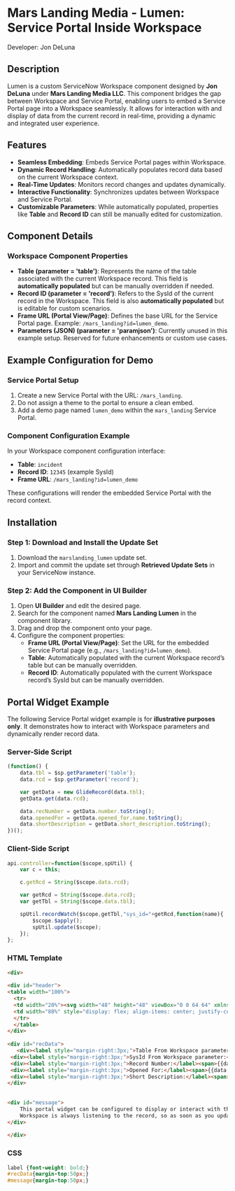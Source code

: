 # Mars Landing Media - Lumen: Service Portal Inside Workspace
Developer: Jon DeLuna
## Description

Lumen is a custom ServiceNow Workspace component designed by **Jon DeLuna** under **Mars Landing Media LLC**. This component bridges the gap between Workspace and Service Portal, enabling users to embed a Service Portal page into a Workspace seamlessly. It allows for interaction with and display of data from the current record in real-time, providing a dynamic and integrated user experience.

## Features

- **Seamless Embedding**: Embeds Service Portal pages within Workspace.
- **Dynamic Record Handling**: Automatically populates record data based on the current Workspace context.
- **Real-Time Updates**: Monitors record changes and updates dynamically.
- **Interactive Functionality**: Synchronizes updates between Workspace and Service Portal.
- **Customizable Parameters**: While automatically populated, properties like **Table** and **Record ID** can still be manually edited for customization.

## Component Details

### Workspace Component Properties

- **Table (parameter = 'table')**: Represents the name of the table associated with the current Workspace record. This field is **automatically populated** but can be manually overridden if needed.
- **Record ID (parameter = 'record')**: Refers to the SysId of the current record in the Workspace. This field is also **automatically populated** but is editable for custom scenarios.
- **Frame URL (Portal View/Page)**: Defines the base URL for the Service Portal page. Example: `/mars_landing?id=lumen_demo`.
- **Parameters (JSON) (parameter = 'paramjson')**: Currently unused in this example setup. Reserved for future enhancements or custom use cases.

## Example Configuration for Demo

### Service Portal Setup
1. Create a new Service Portal with the URL: `/mars_landing`.
2. Do not assign a theme to the portal to ensure a clean embed.
3. Add a demo page named `lumen_demo` within the `mars_landing` Service Portal.

### Component Configuration Example
In your Workspace component configuration interface:
- **Table**: `incident`
- **Record ID**: `12345` (example SysId)
- **Frame URL**: `/mars_landing?id=lumen_demo`

These configurations will render the embedded Service Portal with the record context.

## Installation

### Step 1: Download and Install the Update Set
1. Download the `marslanding_lumen` update set.
2. Import and commit the update set through **Retrieved Update Sets** in your ServiceNow instance.

### Step 2: Add the Component in UI Builder
1. Open **UI Builder** and edit the desired page.
2. Search for the component named **Mars Landing Lumen** in the component library.
3. Drag and drop the component onto your page.
4. Configure the component properties:
   - **Frame URL (Portal View/Page)**: Set the URL for the embedded Service Portal page (e.g., `/mars_landing?id=lumen_demo`).
   - **Table**: Automatically populated with the current Workspace record’s table but can be manually overridden.
   - **Record ID**: Automatically populated with the current Workspace record’s SysId but can be manually overridden.

## Portal Widget Example

The following Service Portal widget example is for **illustrative purposes only**. It demonstrates how to interact with Workspace parameters and dynamically render record data.

### Server-Side Script
```javascript
(function() {
    data.tbl = $sp.getParameter('table');
    data.rcd = $sp.getParameter('record');

    var getData = new GlideRecord(data.tbl);
    getData.get(data.rcd);

    data.recNumber = getData.number.toString();
    data.openedFor = getData.opened_for.name.toString();
    data.shortDescription = getData.short_description.toString();
})();
```
### Client-Side Script
```javascript
api.controller=function($scope,spUtil) {
    var c = this;

    c.getRcd = String($scope.data.rcd);

    var getRcd = String($scope.data.rcd);
    var getTbl = String($scope.data.tbl);

    spUtil.recordWatch($scope,getTbl,"sys_id="+getRcd,function(name){
        $scope.$apply();
        spUtil.update($scope);
    });
};
```


### HTML Template
```html
<div>
  
<div id="header">
<table width="100%">
  <tr>
  <td width="20%"><svg width="48" height="48" viewBox="0 0 64 64" xmlns="http://www.w3.org/2000/svg" fill="#000000"><g id="SVGRepo_bgCarrier" stroke-width="0"></g><g id="SVGRepo_tracerCarrier" stroke-linecap="round" stroke-linejoin="round"></g><g id="SVGRepo_iconCarrier"> <path d="m16.59 14a24.69 24.69 0 0 1 11.06-6.52c6.56-1.63 11.81-1 15.37 1.25s4.63 4.37 4.63 4.37l2.35-1.75s-2.31-5.5 2.57-6.81 5.81 2.69 5.62 5.81-2.35 3.75-3.19 3.88a9.11 9.11 0 0 1 -2.69-.44l-2.68 4a15.54 15.54 0 0 1 1.48 6.21 37.51 37.51 0 0 1 -.11 5.58s3.59 1.5 3.71 1.5 2.92-1 3.92-.17.71 1.59.71 1.59 2 0 1.54 1.75a2.75 2.75 0 0 1 -1.67 2.08 1.16 1.16 0 0 1 .5 1.54 2.64 2.64 0 0 1 -3.27 1.13 6.39 6.39 0 0 1 -2.33-3.17 8 8 0 0 1 -.29-1.54l-3.17-1s-2.58 8.62-3.71 12.16-1.79 5.84-1.79 5.84 3.87 0 4.33 1.91.42 4.92 0 5.21-5 .67-8.41.67-4.54-.79-4.5-1.33 0-7.55-.25-7.67a16.22 16.22 0 0 0 -4 0c-1.67.16-2.88.62-2.92 1s.25 7.29 0 7.75-6.25.95-10.17 1-4.58 0-4.58-.42-.67-5 .63-5.71a19 19 0 0 1 4.7-1s-2.87-7.83-4.29-11.75-2.37-6.92-2.37-6.92l-3.25.97s.29 1.62-.5 2.21-2.25 1-3 0a2.48 2.48 0 0 1 -.34-2.09 2.75 2.75 0 0 1 -1.33-2.41c.21-1.46.79-2 1.13-2.17a2.63 2.63 0 0 1 .87-.08s.87-1.63 2.1-1.3a1.59 1.59 0 0 1 1.3 1.34l2.25-.84a16.34 16.34 0 0 1 -.13-7 11.6 11.6 0 0 1 2.29-5.25l-4.41-4.62a5.46 5.46 0 0 1 -4.13.92c-2.17-.55-4.17-2.71-2.44-6s7.27-3.59 8.63-1.71 0 4.33 0 4.33z" fill="#1d1d1b"></path> <path d="m8.32 31.37-.55-.87s.21-1 1.05-.63 1 1.59 1.12 1.54 2.5-.95 2.63-.7.54 2.41.54 2.41-4 1-4 1.25.33 1.63-.21 2.09-1.33.5-1.5.16-.29-1.16 0-1.21.58-.2.58-.33-.08-.71-.08-.71-1 .34-1.5-.21-.92-2.08-.4-2.45a1.38 1.38 0 0 1 1.54-.09c.19.25.78-.25.78-.25z" fill="#ddc07c"></path> <path d="m12.15 31.41c.08.13.29.71.08.84a2.35 2.35 0 0 1 -.79.12s-.37-.54-.21-.66a4.31 4.31 0 0 1 .92-.3z" fill="#1d1d1b"></path> <path d="m8.48 6c1.73-.32 3.21.41 3.46 2s-1.83 4-3.25 4.58-3.33.46-4.12-.75-1.05-4.92 3.91-5.83z" fill="#fab900"></path> <path d="m12 11.21a37.25 37.25 0 0 1 4 3.79 5 5 0 0 1 -.75 1.29s-4.25-3.67-4.1-3.88.85-1.2.85-1.2z" fill="#ddc07c"></path> <path d="m52.9 5.75c1.41-.46 3.83-.21 4.37 3.08s-1.5 4.54-3.54 4.13a3.52 3.52 0 0 1 -2.87-3.88c.08-1.83.87-2.96 2.04-3.33z" fill="#fab900"></path> <path d="m50.52 12.16c.13.17 1.21 1 1.09 1.17s-2.29 3-2.29 3a19.78 19.78 0 0 1 -1-2.21c.04-.12 2.2-1.96 2.2-1.96z" fill="#ddc07c"></path> <path d="m25.27 9.71c2.44-1.12 8.67-1.92 13-1.25s8.73 5.87 9.73 9.54a50.26 50.26 0 0 1 1.34 7.58s-3.63-2.16-3.8-2-.2.75-.08.84 3.79 1.66 3.88 2 0 2.58 0 2.58a33.71 33.71 0 0 0 -3.63-1.58c-.08.12-.46.62 0 .75a22.81 22.81 0 0 1 3.46 2c0 .16-.33 2.7-.33 2.7s-2.75-1.54-2.88-1.5-.29.59-.12.63 2.87 1.67 2.83 1.92-3.67 11.83-3.81 11.87a21.14 21.14 0 0 1 -2.17-.92s-.33.59-.17.67 2.13.87 2 1.08-.38 1-.38 1a13.08 13.08 0 0 0 -2.33-1.08c-.13.12-.34.42-.13.58a23.7 23.7 0 0 1 2.32 1.09c0 .16 0 .83-.12.83a22.27 22.27 0 0 0 -2.52-1.04c-.21.08-.46.5-.21.66s2.46 1.09 2.42 1.34a5.33 5.33 0 0 1 -.38.87 22.57 22.57 0 0 0 -2.25-1.29c-.12 0-.29.62-.17.71a13.53 13.53 0 0 1 2 1.29c0 .12-2.66.29-2.7.62a1.91 1.91 0 0 0 0 .92c.08.17 3 0 4.83.25s2.63.21 2.71.67.29 3.29 0 3.37-5.71 0-7.08-.08-2.13-.33-2.13-.58-.08-7.75-.29-8-3.25-.63-5.71-.5a14 14 0 0 0 -4.46 1 8.58 8.58 0 0 0 -1.29-1.05c-.17 0-.58.3-.46.5s1.25 1.13 1.25 1.25a4 4 0 0 1 -.08.5 20.39 20.39 0 0 0 -3-1.87c-.17.12-.37.62-.17.75a29.24 29.24 0 0 1 3.13 2.33c0 .21.08 1.21.08 1.21s-2.62-1.75-2.79-1.5-.21.79-.08.88 2.79 1.25 2.83 1.54a22.45 22.45 0 0 1 0 3.75c-.16.21-10.62 1-10.75.58s-.12-3.5.17-3.71 6.46-1 6.54-1.21.08-.75-.12-.79-1.38 0-1.42-.08-5.54-14.13-6.75-19.21-1.67-11.83 1.97-16.62 5.27-5.42 8.27-6.79z" fill="#8ec480"></path> <g fill="#1d1d1b"> <path d="m33.32 11.62c.33 0 .33 1 .2 1a11.13 11.13 0 0 0 -6.79 1.88c-3.37 2.33-3.75 3.17-4 3.08s-.7-.25-.62-.46a14.07 14.07 0 0 1 11.17-5.54z"></path> <path d="m43.9 14.91a5.07 5.07 0 0 1 2.17 1.21c0 .21 0 .59-.21.46a16.21 16.21 0 0 1 -2-1c-.09-.17-.17-.5.04-.67z"></path> <path d="m44.57 17.71s2.79 1.12 3 1.7.33.71.08.67a18.75 18.75 0 0 1 -3.17-1.58c-.04-.21-.04-.71.09-.79z"></path> <path d="m45.07 20.83a19.27 19.27 0 0 1 3.08 1.71c.08.29.37.71 0 .54a28.64 28.64 0 0 1 -3.21-1.54 3.11 3.11 0 0 1 .13-.71z"></path> </g> <path d="m51.19 30.58c.17.08 3.58 1.54 3.71 1.58s2-.87 3-.58.75.83.66 1.08-.37.75-.16.92.21.29.33.29.54-.62.88-.41a1.16 1.16 0 0 1 .12 1.54 5.3 5.3 0 0 1 -1.58 1.21c-.17 0-.25.5-.08.62s1.08.42.87.79a1.58 1.58 0 0 1 -2.42.46c-1.2-1-1.58-3.67-1.62-3.87a2.43 2.43 0 0 0 -.5-.92 35.91 35.91 0 0 1 -3.5-1.13c0-.16.29-1.58.29-1.58z" fill="#ddc07c"></path> <path d="m32.57 39.08c.16 0 3.66.42 6.2-.83s4.09-3.25 4.42-3.17.79.58.71.75a10 10 0 0 1 -4.63 4.17c-3.16 1.41-6.29 1.54-6.54 1.29s-.58-2.13-.16-2.21z" fill="#1d1d1b"></path> <path d="m30.69 18.16c3.71-.82 9.08.21 11.17 4.63s1.54 10.33-3.29 13.08-11.3 2.67-14.3-.21-5.16-14.91 6.42-17.5z" fill="#1d1d1b"></path> <path d="m30.93 19.49c3.2-.71 7.84.18 9.64 4s1.33 8.92-2.84 11.29-9.73 2.3-12.34-.18-4.46-12.88 5.54-15.11z" fill="#e6e4da"></path> <path d="m31.46 25a3 3 0 0 1 2.38 5.35c-1.46.83-3.41.81-4.32-.06a3.27 3.27 0 0 1 1.94-5.29z" fill="#1d1d1b"></path> <path d="m32.23 26a1.6 1.6 0 0 1 1.59.46c.41.5-1 1.66-1.17 1.58s-1.17-1.63-.42-2.04z" fill="#e6e4da"></path> </g></svg></td>
  <td width="80%" style="display: flex; align-items: center; justify-content: center;"><h3>MARS LANDING MEDIA LLC</h3></td>
  </tr>
  </table>  
</div> 
  
<div id="recData">
   <div><label style="margin-right:3px;">Table From Workspace parameter:</label><span>{{data.tbl}}</span></div>
 <div><label style="margin-right:3px;">SysId From Workspace parameter:</label><span>{{data.rcd}}</span></div>
 <div><label style="margin-right:3px;">Record Number:</label><span>{{data.recNumber}}</span></div>
 <div><label style="margin-right:3px;">Opened For:</label><span>{{data.openedFor}}</span></div>
 <div><label style="margin-right:3px;">Short Description:</label><span>{{data.shortDescription}}</span></div>
</div>  
  
  
<div id="message">
    This portal widget can be configured to display or interact with the workspace record data.
    Workspace is always listening to the record, so as soon as you update it from the portal widget it should refresh workspace.
</div>
  
</div>
```

### CSS
```css
label {font-weight: bold;}
#recData{margin-top:50px;}
#message{margin-top:50px;}
```


